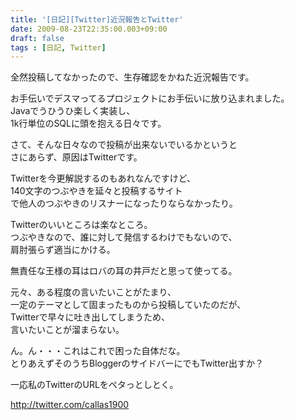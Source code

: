 ```yaml
---
title: '[日記][Twitter]近況報告とTwitter'
date: 2009-08-23T22:35:00.003+09:00
draft: false
tags : [日記, Twitter]
---
```


全然投稿してなかったので、生存確認をかねた近況報告です。  
  
お手伝いでデスマってるプロジェクトにお手伝いに放り込まれました。  
Javaでうひうひ楽しく実装し、  
1k行単位のSQLに頭を抱える日々です。  
  
さて、そんな日々なので投稿が出来ないでいるかというと  
さにあらず、原因はTwitterです。  
  
  
Twitterを今更解説するのもあれなんですけど、  
140文字のつぶやきを延々と投稿するサイト  
で他人のつぶやきのリスナーになったりならなかったり。  
  
Twitterのいいところは楽なところ。  
つぶやきなので、誰に対して発信するわけでもないので、  
肩肘張らず適当にかける。  
  
無責任な王様の耳はロバの耳の井戸だと思って使ってる。  
  
  
元々、ある程度の言いたいことがたまり、  
一定のテーマとして固まったものから投稿していたのだが、  
Twitterで早々に吐き出してしまうため、  
言いたいことが溜まらない。  
  
ん。ん・・・これはこれで困った自体だな。  
とりあえずそのうちBloggerのサイドバーにでもTwitter出すか？  
  
一応私のTwitterのURLをペタっとしとく。  
  
http://twitter.com/callas1900